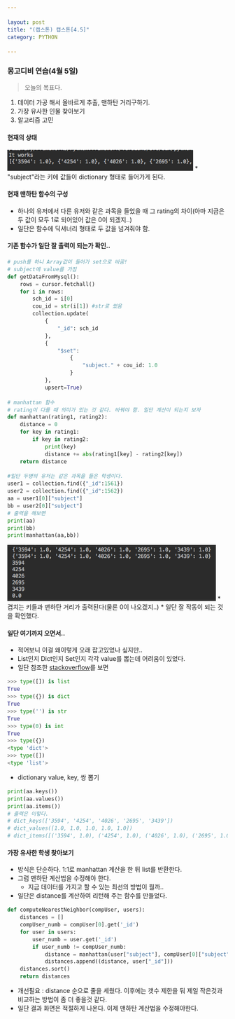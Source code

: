 ```yaml
---

layout: post
title: "(캡스톤) 캡스톤[4.5]"
category: PYTHON

---
```


### 몽고디비 연습(4월 5일)
> 오늘의 목표다.
1. 데이터 가공 해서 올바르게 추출, 맨하탄 거리구하기.
2. 가장 유사한 인물 찾아보기
3. 알고리즘 고민

#### 현재의 상태
<img src = '/post_img/201704/05/1.png/'>
* "subject"라는 키에 값들이 dictionary 형태로 들어가게 된다.

#### 현재 맨하탄 함수의 구성
* 하나의 유저에서 다른 유저와 같은 과목을 들었을 때 그 rating의 차이(아마 지금은 두 값이 모두 1로 되어있어 값은 0이 되겠지..)
* 일단은 함수에 딕셔너리 형태로 두 값을 넘겨줘야 함.

#### 기존 함수가 일단 잘 출력이 되는가 확인..

```python
# push를 하니 Array값이 들어가 set으로 바꿈!
# subject에 value를 가짐
def getDataFromMysql():
    rows = cursor.fetchall()
    for i in rows:
        sch_id = i[0]
        cou_id = str(i[1]) #str로 썼음
        collection.update(
            {
                "_id": sch_id
            },
            {
                "$set":
                    {
                        "subject." + cou_id: 1.0
                    }
            },
            upsert=True)

# manhattan 함수
# rating이 다를 때 의미가 있는 것 같다. 바꿔야 함. 일단 계산이 되는지 보자
def manhattan(rating1, rating2):
    distance = 0
    for key in rating1:
        if key in rating2:
            print(key)
            distance += abs(rating1[key] - rating2[key])
    return distance

#일단 두명의 유저는 같은 과목을 들은 학생이다.
user1 = collection.find({"_id":1561})
user2 = collection.find({"_id":1562})
aa = user1[0]["subject"]
bb = user2[0]["subject"]
# 출력을 해보면
print(aa)
print(bb)
print(manhattan(aa,bb))
```
<img src = '/post_img/201704/05/2.png/'>
* 겹치는 키들과 맨하탄 거리가 출력된다(물론 0이 나오겠지..)
* 일단 잘 작동이 되는 것을 확인했다.

#### 일단 여기까지 오면서..
* 적어보니 이걸 왜이렇게 오래 잡고있었나 싶지만..
* List인지 Dict인지 Set인지 각각 value를 뽑는데 어려움이 있었다.
* 일단 참조한 [stackoverflow](http://stackoverflow.com/questions/2225038/determine-the-type-of-an-object)를 보면

```python
>>> type([]) is list
True
>>> type({}) is dict
True
>>> type('') is str
True
>>> type(0) is int
True
>>> type({})
<type 'dict'>
>>> type([])
<type 'list'>
```

* dictionary value, key, 쌍 뽑기

```python
print(aa.keys())
print(aa.values())
print(aa.items())
# 출력은 이렇다.
# dict_keys(['3594', '4254', '4026', '2695', '3439'])
# dict_values([1.0, 1.0, 1.0, 1.0, 1.0])
# dict_items([('3594', 1.0), ('4254', 1.0), ('4026', 1.0), ('2695', 1.0), ('3439', 1.0)])
```

#### 가장 유사한 학생 찾아보기
* 방식은 단순하다. 1:1로 manhattan 계산을 한 뒤 list를 반환한다.
* 그럼 맨하탄 계산법을 수정해야 한다.
    * 지금 데이터를 가지고 할 수 있는 최선의 방법이 뭘까..
* 일단은 distance를 계산하여 리턴해 주는 함수를 만들었다.

```python
def computeNearestNeighbor(compUser, users):
    distances = []
    compUser_numb = compUser[0].get('_id')
    for user in users:
        user_numb = user.get('_id')
        if user_numb != compUser_numb:
            distance = manhattan(user["subject"], compUser[0]["subject"])
            distances.append((distance, user["_id"]))
    distances.sort()
    return distances
```
* 개선필요 : distance 순으로 줄을 세웠다. 이후에는 갯수 제한을 둬 제일 작은것과 비교하는 방법이 좀 더 좋을것 같다.
* 일단 결과 화면은 적절하게 나온다. 이제 맨하탄 계산법을 수정해야한다.


<br/><br/>
